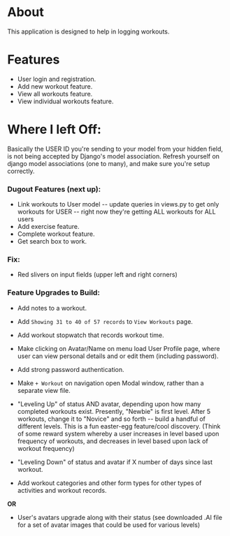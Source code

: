 # About

This application is designed to help in logging workouts.

# Features
- User login and registration.
- Add new workout feature.
- View all workouts feature.
- View individual workouts feature.

# Where I left Off:
Basically the USER ID you're sending to your model from your hidden field, is not being accepted by Django's model association. Refresh yourself on django model associations (one to many), and make sure you're setup correctly.

### Dugout Features (next up):
- Link workouts to User model -- update queries in views.py to get only workouts for USER -- right now they're getting ALL workouts for ALL users
- Add exercise feature.
- Complete workout feature.
- Get search box to work.

### Fix:
- Red slivers on input fields (upper left and right corners)

### Feature Upgrades to Build:
- Add notes to a workout.

- Add `Showing 31 to 40 of 57 records` to `View Workouts` page.

- Add workout stopwatch that records workout time.

- Make clicking on Avatar/Name on menu load User Profile page, where user can view personal details and or edit them (including password).

- Add strong password authentication.

- Make `+ Workout` on navigation open Modal window, rather than a separate view file.

- "Leveling Up" of status AND avatar, depending upon how many completed workouts exist. Presently, "Newbie" is first level. After 5 workouts, change it to "Novice" and so forth -- build a handful of different levels. This is a fun easter-egg feature/cool discovery. (Think of some reward system whereby a user increases in level based upon frequency of workouts, and decreases in level based upon lack of workout frequency)

- "Leveling Down" of status and avatar if X number of days since last workout.

- Add workout categories and other form types for other types of activities and workout records.


**OR**

- User's avatars upgrade along with their status (see downloaded .AI file for a set of avatar images that could be used for various levels)
